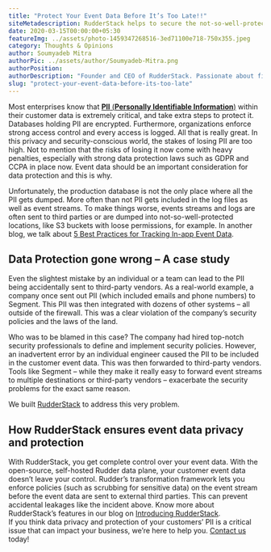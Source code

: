 ```yaml
---
title: "Protect Your Event Data Before It’s Too Late!!"
siteMetadescription: RudderStack helps to secure the not-so-well-protected data from the third-party vendors.With the open-source, Rudder data plane control over the event data.
date: 2020-03-15T00:00:00+05:30
featureImg: ../assets/photo-1459347268516-3ed71100e718-750x355.jpeg
category: Thoughts & Opinions
author: Soumyadeb Mitra
authorPic: ../assets/author/Soumyadeb-Mitra.png
authorPosition: 
authorDescription: "Founder and CEO of RudderStack. Passionate about finding engineering solutions to real-world problems."
slug: "protect-your-event-data-before-its-too-late"
---
```

Most enterprises know that [**PII** (**Personally Identifiable Information**)](https://en.wikipedia.org/wiki/Personal_data) within their customer data is extremely critical, and take extra steps to protect it. Databases holding PII are encrypted. Furthermore, organizations enforce strong access control and every access is logged. All that is really great. In this privacy and security-conscious world, the stakes of losing PII are too high. Not to mention that the risks of losing it now come with heavy penalties, especially with strong data protection laws such as GDPR and CCPA in place now. Event data should be an important consideration for data protection and this is why.  

Unfortunately, the production database is not the only place where all the PII gets dumped. More often than not PII gets included in the log files as well as event streams. To make things worse, events streams and logs are often sent to third parties or are dumped into not-so-well-protected locations, like S3 buckets with loose permissions, for example. In another blog, we talk about [5 Best Practices for Tracking In-app Event Data](https://rudderstack.com/wp-admin/post.php?post=25760&action=edit).

Data Protection gone wrong – A case study
-----------------------------------------

Even the slightest mistake by an individual or a team can lead to the PII being accidentally sent to third-party vendors. As a real-world example, a company once sent out PII (which included emails and phone numbers) to Segment. This PII was then integrated with dozens of other systems – all outside of the firewall. This was a clear violation of the company’s security policies and the laws of the land.  

Who was to be blamed in this case? The company had hired top-notch security professionals to define and implement security policies. However, an inadvertent error by an individual engineer caused the PII to be included in the customer event data. This was then forwarded to third-party vendors. Tools like Segment – while they make it really easy to forward event streams to multiple destinations or third-party vendors – exacerbate the security problems for the exact same reason.  

We built [RudderStack](https://rudderstack.com/) to address this very problem. 

How RudderStack ensures event data privacy and protection
---------------------------------------------------------

With RudderStack, you get complete control over your event data. With the open-source, self-hosted Rudder data plane, your customer event data doesn’t leave your control. Rudder’s transformation framework lets you enforce policies (such as scrubbing for sensitive data) on the event stream before the event data are sent to external third parties. This can prevent accidental leakages like the incident above. Know more about RudderStack’s features in our blog on [Introducing RudderStack](https://rudderstack.com/blog/introducing-rudderstack/).  
If you think data privacy and protection of your customers’ PII is a critical issue that can impact your business, we’re here to help you. [Contact us](https://rudderstack.com/contact/) today!